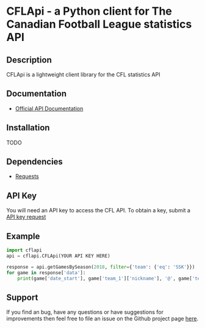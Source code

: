 # CFLApi - a Python client for The Canadian Football League statistics API

## Description

CFLApi is a lightweight client library for the CFL statistics API

## Documentation

- [Official API Documentation](http://api.cfl.ca/docs)

## Installation

TODO

## Dependencies

- [Requests](https://github.com/kennethreitz/requests)

## API Key
You will need an API key to access the CFL API. To obtain a key, submit a [API key request](http://api.cfl.ca/key-request)

## Example

```python
import cflapi
api = cflapi.CFLApi(YOUR API KEY HERE)

response = api.getGamesBySeason(2018, filter={'team': {'eq': 'SSK'}})
for game in response['data']:
    print(game['date_start'], game['team_1']['nickname'], '@', game['team_2']['nickname'])
```

## Support
If you find an bug, have any questions or have suggestions for improvements then feel free to file an issue on the Github project page [here](https://github.com/streibeb/cflapi/issues).
